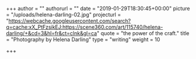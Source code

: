 +++
author = ""
authorurl = ""
date = "2019-01-29T18:30:45+00:00"
picture = "/uploads/helena-darling-02.jpg"
projecturl = "https://webcache.googleusercontent.com/search?q=cache:xX_PtFzsikEJ:https://scene360.com/art/115740/helena-darling/+&cd=3&hl=fr&ct=clnk&gl=ca"
quote = "the power of the craft."
title = "Photography by Helena Darling"
type = "writing"
weight = 10

+++
